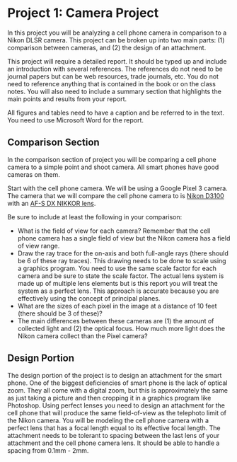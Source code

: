 # Project 1: Camera Project

In this project you will be analyzing a cell phone camera in comparison to a
Nikon DLSR camera.  This project can be broken up into two main parts: (1)
comparison between cameras, and (2) the design of an attachment.

This project will require a detailed report.  It should be typed up and include
an introduction with several references.  The references do not need to be
journal papers but can be web resources, trade journals, etc.  You do not need
to reference anything that is contained in the book or on the class notes.  You
will also need to include a summary section that highlights the main points and
results from your report.  

All figures and tables need to have a caption and be referred to in the text.
You need to use Microsoft Word for the report.

## Comparison Section

In the comparison section of project you will be comparing a cell phone camera
to a simple point and shoot camera.  All smart phones have good cameras on
them.

Start with the cell phone camera.  We will be using a Google Pixel 3 camera.
The camera that we will compare the cell phone camera to is [Nikon
D3100](http://imaging.nikon.com/lineup/dslr/d3100/spec.htm) with an [AF-S DX
NIKKOR
lens](https://www.bhphotovideo.com/bnh/controller/home?O=&sku=1166860&gclid=Cj0KEQjwsO6-BRDRy8bsxfiV2bkBEiQAF8EzKI6WC1ZW148SNGcR2LClcnJl9HIwtWWwc0CchNX7HR4aAidW8P8HAQ&is=REG&ap=y&m=Y&c3api=1876%2C92051677802%2C&Q=&A=details).


Be sure to include at least the following in your comparison:

* What is the field of view for each camera?  Remember that the cell phone
  camera has a single field of view but the Nikon camera has a field of view
  range.
* Draw the ray trace for the on-axis and both full-angle rays (there should be
  6 of these ray traces).  This drawing needs to be done to scale using a
  graphics program.  You need to use the same scale factor for each camera and
  be sure to state the scale factor. The actual lens system is made up of
  multiple lens elements but is this report you will treat the system as a
  perfect lens.  This approach is accurate because you are effectively using
  the concept of principal planes.
* What are the sizes of each pixel in the image at a distance of 10 feet (there
  should be 3 of these)?
* The main differences between these cameras are (1) the amount of collected
  light and (2) the optical focus. How much more light does the Nikon camera
  collect than the Pixel camera?

## Design Portion

The design portion of the project is to design an attachment for the smart
phone.  One of the biggest deficiencies of smart phone is the lack of optical
zoom.  They all come with a digital zoom, but this is approximately the same as
just taking a picture and then cropping it in a graphics program like
Photoshop.  Using perfect lenses you need to design an attachment for the cell
phone that will produce the same field-of-view as the telephoto limit of the
Nikon camera.  You will be modeling the cell phone camera with a perfect lens
that has a focal length equal to its effective focal length.  The attachment
needs to be tolerant to spacing between the last lens of your attachment and
the cell phone camera lens.  It should be able to handle a spacing from 0.1mm -
2mm.

